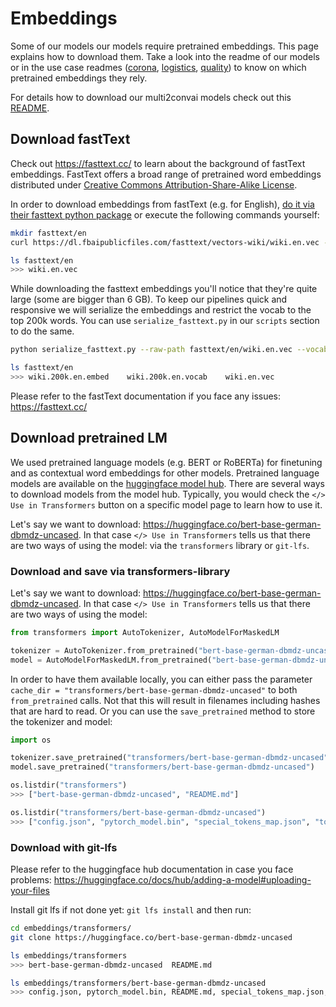 # Embeddings

Some of our models our models require pretrained embeddings. This page explains how to download them. Take a look into the readme of our models or in the use case readmes ([corona](../corona/README.md), [logistics](../logistics/README.md), [quality](../quality/README.md)) to know on which pretrained embeddings they rely.

For details how to download our multi2convai models check out this [README](../README.md/#download-models).

## Download fastText

Check out https://fasttext.cc/ to learn about the background of fastText embeddings. FastText offers a broad range of pretrained word embeddings distributed under [Creative Commons Attribution-Share-Alike License](https://creativecommons.org/licenses/by-sa/3.0/).

In order to download embeddings from fastText (e.g. for English), [do it via their fasttext python package](https://fasttext.cc/docs/en/crawl-vectors.html) or execute the following commands yourself:

````bash
mkdir fasttext/en
curl https://dl.fbaipublicfiles.com/fasttext/vectors-wiki/wiki.en.vec --output fasttext/en/wiki.en.vec

ls fasttext/en
>>> wiki.en.vec

````

While downloading the fasttext embeddings you'll notice that they're quite large (some are bigger than 6 GB). To keep our pipelines quick and responsive we will serialize the embeddings and restrict the vocab to the top 200k words. You can use `serialize_fasttext.py` in our `scripts` section to do the same.

````bash
python serialize_fasttext.py --raw-path fasttext/en/wiki.en.vec --vocab-path fasttext/en/wiki.200k.en.vocab --embeddings-path fasttext/en/wiki.200k.en.embed -n 200000

ls fasttext/en
>>> wiki.200k.en.embed    wiki.200k.en.vocab    wiki.en.vec

````

Please refer to the fastText documentation if you face any issues: https://fasttext.cc/

## Download pretrained LM

We used pretrained language models (e.g. BERT or RoBERTa) for finetuning and as contextual word embeddings for other models. Pretrained language models are available on the [huggingface model hub](https://huggingface.co/models). There are several ways to download models from the model hub. Typically, you would check the `</> Use in Transformers` button on a specific model page to learn how to use it.

Let's say we want to download: https://huggingface.co/bert-base-german-dbmdz-uncased. In that case `</> Use in Transformers` tells us that there are two ways of using the model: via the `transformers` library or `git-lfs`.

### Download and save via transformers-library

Let's say we want to download: https://huggingface.co/bert-base-german-dbmdz-uncased. In that case `</> Use in Transformers` tells us that there are two ways of using the model:

````python
from transformers import AutoTokenizer, AutoModelForMaskedLM

tokenizer = AutoTokenizer.from_pretrained("bert-base-german-dbmdz-uncased")
model = AutoModelForMaskedLM.from_pretrained("bert-base-german-dbmdz-uncased")

````

In order to have them available locally, you can either pass the parameter `cache_dir = "transformers/bert-base-german-dbmdz-uncased"` to both `from_pretrained` calls. Not that this will result in filenames including hashes that are hard to read. Or you can use the `save_pretrained` method to store the tokenizer and model:

````python
import os

tokenizer.save_pretrained("transformers/bert-base-german-dbmdz-uncased")
model.save_pretrained("transformers/bert-base-german-dbmdz-uncased")

os.listdir("transformers")
>>> ["bert-base-german-dbmdz-uncased", "README.md"]

os.listdir("transformers/bert-base-german-dbmdz-uncased")
>>> ["config.json", "pytorch_model.bin", "special_tokens_map.json", "tokenizer_config.json", "vocab.txt"]
````

### Download with git-lfs

Please refer to the huggingface hub documentation in case you face problems: https://huggingface.co/docs/hub/adding-a-model#uploading-your-files

Install git lfs if not done yet: `git lfs install` and then run:

````bash
cd embeddings/transformers/
git clone https://huggingface.co/bert-base-german-dbmdz-uncased

ls embeddings/transformers
>>> bert-base-german-dbmdz-uncased	README.md

ls embeddings/transformers/bert-base-german-dbmdz-uncased
>>> config.json, pytorch_model.bin, README.md, special_tokens_map.json, tokenizer_config.json, vocab.txt

````
